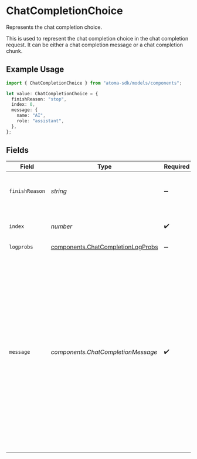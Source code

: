# ChatCompletionChoice

Represents the chat completion choice.

This is used to represent the chat completion choice in the chat completion request.
It can be either a chat completion message or a chat completion chunk.

## Example Usage

```typescript
import { ChatCompletionChoice } from "atoma-sdk/models/components";

let value: ChatCompletionChoice = {
  finishReason: "stop",
  index: 0,
  message: {
    name: "AI",
    role: "assistant",
  },
};
```

## Fields

| Field                                                                                                                                                                                                                                                                | Type                                                                                                                                                                                                                                                                 | Required                                                                                                                                                                                                                                                             | Description                                                                                                                                                                                                                                                          | Example                                                                                                                                                                                                                                                              |
| -------------------------------------------------------------------------------------------------------------------------------------------------------------------------------------------------------------------------------------------------------------------- | -------------------------------------------------------------------------------------------------------------------------------------------------------------------------------------------------------------------------------------------------------------------- | -------------------------------------------------------------------------------------------------------------------------------------------------------------------------------------------------------------------------------------------------------------------- | -------------------------------------------------------------------------------------------------------------------------------------------------------------------------------------------------------------------------------------------------------------------- | -------------------------------------------------------------------------------------------------------------------------------------------------------------------------------------------------------------------------------------------------------------------- |
| `finishReason`                                                                                                                                                                                                                                                       | *string*                                                                                                                                                                                                                                                             | :heavy_minus_sign:                                                                                                                                                                                                                                                   | The reason the chat completion was finished.                                                                                                                                                                                                                         | stop                                                                                                                                                                                                                                                                 |
| `index`                                                                                                                                                                                                                                                              | *number*                                                                                                                                                                                                                                                             | :heavy_check_mark:                                                                                                                                                                                                                                                   | The index of this choice in the list of choices.                                                                                                                                                                                                                     | 0                                                                                                                                                                                                                                                                    |
| `logprobs`                                                                                                                                                                                                                                                           | [components.ChatCompletionLogProbs](../../models/components/chatcompletionlogprobs.md)                                                                                                                                                                               | :heavy_minus_sign:                                                                                                                                                                                                                                                   | N/A                                                                                                                                                                                                                                                                  |                                                                                                                                                                                                                                                                      |
| `message`                                                                                                                                                                                                                                                            | *components.ChatCompletionMessage*                                                                                                                                                                                                                                   | :heavy_check_mark:                                                                                                                                                                                                                                                   | A message that is part of a conversation which is based on the role<br/>of the author of the message.<br/><br/>This is used to represent the message in the chat completion request.<br/>It can be either a system message, a user message, an assistant message, or a tool message. |                                                                                                                                                                                                                                                                      |